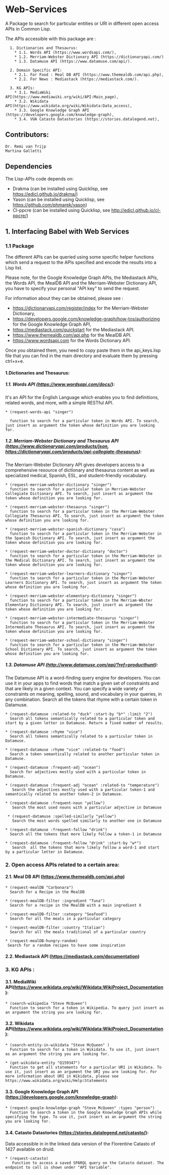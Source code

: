 # Web-Services

A Package to search for particular entities or URI in different open access APIs in Common Lisp. 

The APIs accessible with this package are : 

      1. Dictionaries and Thesaurus:
        * 1.1. Words API (https://www.wordsapi.com/),
        * 1.2. Merriam-Webster Dictionary API (https://dictionaryapi.com/)
        * 1.3. Datamuse API (https://www.datamuse.com/api/).
         
      2. Domain Specific API: 
        * 2.1. For Food : Meal DB API (https://www.themealdb.com/api.php),
        * 2.2. For News : Mediastack (https://mediastack.com/).

      3. KG APIs: 
        * 3.1. MediaWiki API(https://www.mediawiki.org/wiki/API:Main_page), 
        * 3.2. Wikidata API(https://www.wikidata.org/wiki/Wikidata:Data_access),
        * 3.3. Google Knowledge Graph API (https://developers.google.com/knowledge-graph), 
        * 3.4. VUA Catasto Datastories (https://stories.datalegend.net), 

## Contributors:

    Dr. Remi van Trijp
    Martina Galletti
    
## Dependencies

The Lisp-APIs code depends on:

  * Drakma (can be installed using Quicklisp, see https://edicl.github.io/drakma/)
  * Yason (can be installed using Quicklisp, see https://github.com/phmarek/yason)
  * Cl-ppcre (can be installed using Quicklisp, see http://edicl.github.io/cl-ppcre/)

## 1. Interfacing Babel with Web Services

### 1.1 Package

The different APIs can be queried using some specific helper functions which send a request to the APIs specified and encode the results into a Lisp list. 

Please note, for the Google Knowledge Graph APIs, the Mediastack APIs, the Words API, the MealDB API and the Merriam-Webster Dictionary API, you have to specify your personal "API key" to send the request. 

For information about they can be obtained, please see :

* https://dictionaryapi.com/register/index for the Merriam-Webster Dictionary,
* https://developers.google.com/knowledge-graph/how-tos/authorizing for the Google Knowledge Graph API,
* https://mediastack.com/quickstart for the Mediastack API.
* https://www.themealdb.com/api.php for the MealDB API.
* https://www.wordsapi.com for the Words Dictionary API.

Once you obtained them, you need to copy paste them in the api_keys.lisp file that you can find in the main directory and evaluate them by pressing ctrl+x+e.

#### 1.Dictionaries and Thesaurus:

#####  1.1. Words API (https://www.wordsapi.com/docs/): 

It's an API for the English Language which enables you to find definitions, related words, and more, with a simple RESTful API. 

    * (request-words-api "singer") 

      function to search for a particular token in Words API. To search, just insert as argument the token whose definition you are looking for. 
 
##### 1.2. Merriam-Webster Dictionary and Thesaurus API (https://www.dictionaryapi.com/products/json, https://dictionaryapi.com/products/api-collegiate-thesaurus):   

The Merriam-Webster Dictionary API gives developers access to a comprehensive resource of dictionary and thesaurus content as well as 
specialized medical, Spanish, ESL, and student-friendly vocabulary. 

    * (request-merriam-webster-dictionary "singer") 
      function to search for a particular token in Merriam-Webster Collegiate Dictionary API. To search, just insert as argument the token whose definition you are looking for. 
    
    * (request-merriam-webster-thesaurus "singer") 
      function to search for a particular token in the Merriam-Webster Collegiate Thesaurus API. To search, just insert as argument the token whose definition you are looking for. 

    * (request-merriam-webster-spanish-dictionary "casa") 
      function to search for a particular token in the Merriam-Webster in the Spanish Dictionary API. To search, just insert as argument the token whose definition you are looking for. 

    * (request-merriam-webster-doctor-dictionary "doctor") 
      function to search for a particular token in the Merriam-Webster in the Medical Dictionary API. To search, just insert as argument the token whose definition you are looking for. 

    * (request-merriam-webster-learners-dictionary "singer") 
      function to search for a particular token in the Merriam-Webster Learners Dictionary API. To search, just insert as argument the token whose definition you are looking for. 

    * (request-merriam-webster-elementary-dictionary "singer") 
      function to search for a particular token in the Merriam-Wbster Elementary Dictionary API. To search, just insert as argument the token whose definition you are looking for. 

    * (request-merriam-webster-intermediate-thesaurus "singer") 
      function to search for a particular token in the Merriam-Webster Intermediate Thesaurus API. To search, just insert as argument the token whose definition you are looking for. 

    * (request-merriam-webster-school-dictionary "singer") 
      function to search for a particular token in the Merriam-Webster School Dictionary API. To search, just insert as argument the token whose definition you are looking for. 
    
##### 1.3. Datamuse API (http://www.datamuse.com/api/?ref=producthunt):
 
The Datamuse API is a word-finding query engine for developers. You can use it in your apps to find words that match a given set of constraints and that are likely in a given context. You can specify a wide variety of constraints on meaning, spelling, sound, and vocabulary in your queries, in any combination. Search all the tokens that rhyme with a certain token in Datamuse.

    * (request-datamuse :related-to "duck" :start-by "b*" :limit "2")
      Search all tokens semantically related to a particular token and start by a given letter in Datamuse. Return a fixed number of results. 
     
    * (request-datamuse :rhyme "vice")
      Search all tokens semantically related to a particular token in Datamuse.
    
    * (request-datamuse :rhyme "vice" :related-to "food") 
      Search a token semantically related to another particular token in Datamuse.
    
    * (request-datamuse :frequent-adj "ocean")
      Search for adjectives mostly used with a particular token in Datamuse.
    
    * (request-datamuse :frequent-adj "ocean" :related-to "temperature")
       Search the adjectives mostly used with a particular token-1 and semantically related to another token-2 in Datamuse.
    
    * (request-datamuse :frequent-noun "yellow")
       Search the most used nouns with a particular adjective in Datamuse
 
     * (request-datamuse :spelled-similarly "yellow")
       Search the most words spelled similarly to another one in Datamuse
   
    * (request-datamuse :frequent-follow "drink")
      Search all the tokens that more likely follow a token-1 in Datamuse
    
    * (request-datamuse :frequent-follow "drink" :start-by "w*")
       Search  all the tokens that more likely follow a word-1 and start by a particular letter in Datamuse.

### 2. Open access APIs related to a certain area: 

#### 2.1. Meal DB API (https://www.themealdb.com/api.php)

    * (request-mealDB "Carbonara")
      Search for a Recipe in the MealDB
    
    * (request-mealDB-filter :ingredient "Tuna")
      Search for a recipe in the MealDB with a main ingredient X
    
    * (request-mealDB-filter :category "Seafood")
      Search for all the meals in a particular category
    
    * (request-mealDB-filter :country "Italian")
      Search for all the meals traditional of a particular country

    * (request-mealDB-hungry-random) 
     Search for a random recipes to have some inspiration
        
#### 2.2. Mediastack API (https://mediastack.com/documentation)


### 3. KG APIs :

#### 3.1. MediaWiki API(https://www.wikidata.org/wiki/Wikidata:WikiProject_Documentation): 

    * (search-wikipedia "Steve McQueen")
      Function to search for a token in Wikipedia. To query just insert as an argument the string you are looking for. 
 
#### 3.2. Wikidata API(https://www.wikidata.org/wiki/Wikidata:WikiProject_Documentation):

    * (search-entity-in-wikidata "Steve McQueen" ) 
      Function to search for a token in Wikidata. To use it, just insert as an argument the string you are looking for. 
    
    * (get-wikidata-entity "Q159347")
      Function to get all statements for a particular URI in Wikidata. To use it, just insert as an argument the URI you are looking for. For more information about URI in Wikidata, please see https://www.wikidata.org/wiki/Help:Statements 
    
#### 3.3. Google Knowledge Graph API (https://developers.google.com/knowledge-graph): 

    * (request-google-knowledge-graph "Steve McQueen" :types "person")
      Function to search a token in the Google Knowledge Graph APIs while specifying the type. To use it, just insert as an argument the string you are looking for.

#### 3.4. Catasto Datastories (https://stories.datalegend.net/catasto/): 

Data accessible in in the linked data version of the Florentine Catasto of 1427 available on druid. 

    * (request-catasto)
       Function to access a saved SPARQL query on the Catasto dataset. The endpoint to call is shown under "API Variable".
